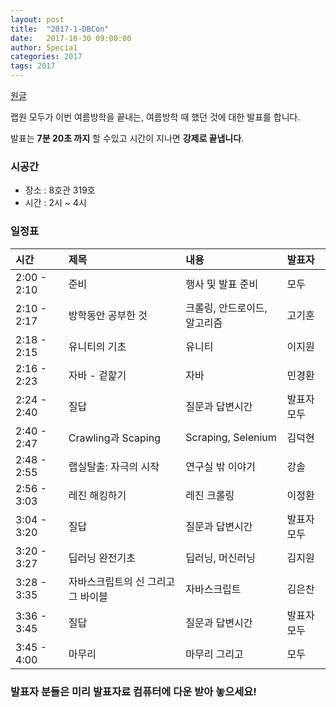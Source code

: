 ```yaml
---
layout: post
title:  "2017-1-DBCon"
date:   2017-10-30 09:00:00
author: 5pecia1
categories: 2017
tags: 2017
---
```


[원글](https://gist.github.com/5pecia1/56d5f6520d4f08bea6f320a3fea2fc25)

랩원 모두가 이번 여름방학을 끝내는, 여름방학 때 했던 것에 대한 발표를 합니다.

발표는 **7분 20초 까지** 할 수있고 시간이 지나면 **강제로 끝냅니다**.

### 시공간

* 장소 : 8호관 319호
* 시간 : 2시 ~ 4시

### 일정표

|시간|제목|내용|발표자|
|:--|:--|:--|:--|
|2:00 - 2:10|준비|행사 및 발표 준비|모두|
|2:10 - 2:17|방학동안 공부한 것|크롤링, 안드로이드, 알고리즘|고기훈|
|2:18 - 2:15|유니티의 기초|유니티|이지원|
|2:16 - 2:23|자바 - 겉핥기|자바|민경환|
|2:24 - 2:40|질답|질문과 답변시간|발표자 모두|
|2:40 - 2:47|Crawling과 Scaping|Scraping, Selenium|김덕현|
|2:48 - 2:55|랩실탈출: 자극의 시작|연구실 밖 이야기|강솔|
|2:56 - 3:03|레진 해킹하기|레진 크롤링|이정환|
|3:04 - 3:20|질답|질문과 답변시간|발표자 모두|
|3:20 - 3:27|딥러닝 완전기초|딥러닝, 머신러닝|김지원|
|3:28 - 3:35|자바스크립트의 신 그리고 그 바이블|자바스크립트|김은찬|
|3:36 - 3:45|질답|질문과 답변시간|발표자 모두|
|3:45 - 4:00|마무리|마무리 그리고 | 모두|

### 발표자 분들은 미리 발표자료 컴퓨터에 다운 받아 놓으세요!